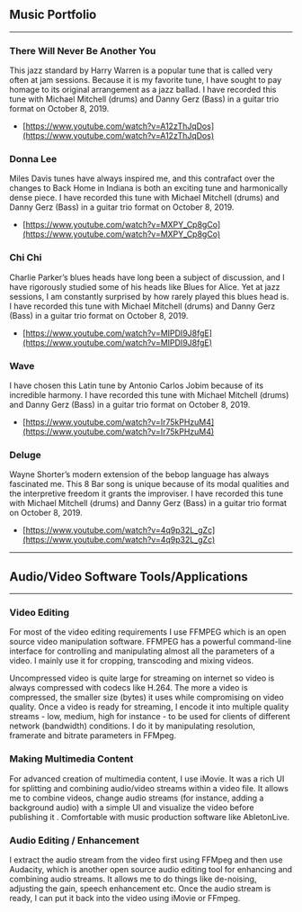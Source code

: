 
## Music Portfolio
---

### There Will Never Be Another You
This jazz standard by Harry Warren is a popular tune that is called very often at jam sessions. Because it is my favorite tune, I have sought to pay homage to its original arrangement as a jazz ballad. I have recorded this tune with Michael Mitchell (drums) and Danny Gerz (Bass) in a guitar trio format on October 8, 2019.

* [https://www.youtube.com/watch?v=A12zThJqDos](https://www.youtube.com/watch?v=A12zThJqDos)

### Donna Lee
Miles Davis tunes have always inspired me, and this contrafact over the changes to Back Home in Indiana is both an exciting tune and harmonically dense piece. I have recorded this tune with Michael Mitchell (drums) and Danny Gerz (Bass) in a guitar trio format on October 8, 2019.

* [https://www.youtube.com/watch?v=MXPY_Cp8gCo](https://www.youtube.com/watch?v=MXPY_Cp8gCo)

### Chi Chi
Charlie Parker’s blues heads have long been a subject of discussion, and I have rigorously studied some of his heads like Blues for Alice. Yet at jazz sessions, I am constantly surprised by how rarely played this blues head is. I have recorded this tune with Michael Mitchell (drums) and Danny Gerz (Bass) in a guitar trio format on October 8, 2019.

* [https://www.youtube.com/watch?v=MIPDI9J8fgE](https://www.youtube.com/watch?v=MIPDI9J8fgE)

### Wave
I have chosen this Latin tune by Antonio Carlos Jobim because of its incredible harmony. I have recorded this tune with Michael Mitchell (drums) and Danny Gerz (Bass) in a guitar trio format on October 8, 2019.

* [https://www.youtube.com/watch?v=Ir75kPHzuM4](https://www.youtube.com/watch?v=Ir75kPHzuM4)

### Deluge
Wayne Shorter’s modern extension of the bebop language has always fascinated me. This 8 Bar song is unique because of its modal qualities and the interpretive freedom it grants the improviser. I have recorded this tune with Michael Mitchell (drums) and Danny Gerz (Bass) in a guitar trio format on October 8, 2019.

* [https://www.youtube.com/watch?v=4q9p32L_gZc](https://www.youtube.com/watch?v=4q9p32L_gZc)


---
## Audio/Video Software Tools/Applications
---

### Video Editing
 
For most of the video editing requirements I use FFMPEG which is an open source video manipulation software. FFMPEG has a powerful command-line interface for controlling and manipulating almost all the parameters of a video. I mainly use it for cropping, transcoding and mixing videos. 
 
Uncompressed video is quite large for streaming on internet so video is always compressed with codecs like H.264. The more a video is compressed, the smaller size (bytes) it uses while compromising on video quality. Once a video is ready for streaming, I encode it into multiple quality streams - low, medium, high for instance - to be used for clients of different network (bandwidth) conditions. I do it by manipulating resolution, framerate and bitrate parameters in FFMpeg.


### Making Multimedia Content

For advanced creation of multimedia content, I use iMovie. It was a rich UI for splitting and combining audio/video streams within a video file. It allows me to combine videos, change audio streams (for instance, adding a background audio) with a simple UI and visualize the video before publishing it .
Comfortable with music production software like AbletonLive.


### Audio Editing / Enhancement
 
I extract the audio stream from the video first using FFMpeg and then use Audacity, which is another open source audio editing tool for enhancing and combining audio streams. It allows me to do things like de-noising, adjusting the gain,  speech enhancement etc. Once the audio stream is ready, I can put it back into the video using iMovie or FFmpeg.

